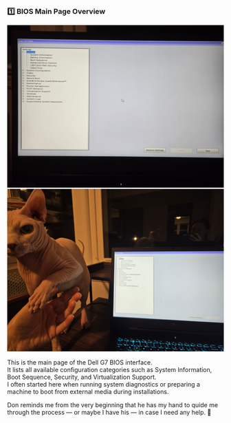 ### 1️⃣ BIOS Main Page Overview
![BIOS Main Page](images/20251023_192147.jpg)
![BIOS Main Page with Don](images/20251023_192511.jpg)

This is the main page of the Dell G7 BIOS interface.  
It lists all available configuration categories such as System Information, Boot Sequence, Security, and Virtualization Support.  
I often started here when running system diagnostics or preparing a machine to boot from external media during installations.  

Don reminds me from the very beginning that he has my hand to quide me through the process — or maybe I have his — in case I need any help. 🐾
